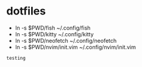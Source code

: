 # dotfiles
- ln -s $PWD/fish ~/.config/fish
- ln -s $PWD/kitty ~/.config/kitty
- ln -s $PWD/neofetch ~/.config/neofetch
- ln -s $PWD/nvim/init.vim ~/.config/nvim/init.vim
```
testing
```


